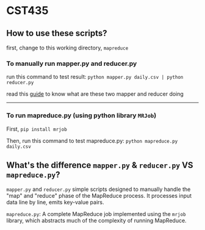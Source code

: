 # CST435

## How to use these scripts?

first, change to this working directory, `mapreduce`

### To manually run mapper.py and reducer.py

run this command to test result: `python mapper.py daily.csv | python reducer.py`

read this [guide](https://medium.com/@rrfd/your-first-map-reduce-using-hadoop-with-python-and-osx-ca3b6f3dfe78) to know what are these two mapper and reducer doing

---
### To run mapreduce.py (using python library `MRJob`)

First, `pip install mrjob`

Then, run this command to test mapreduce.py: `python mapreduce.py daily.csv`


## What's the difference `mapper.py` & `reducer.py` VS `mapreduce.py`?

`mapper.py` and `reducer.py` simple scripts designed to manually handle the "map" and "reduce" phase of the MapReduce process. It processes input data line by line, emits key-value pairs.

`mapreduce.py`: A complete MapReduce job implemented using the `mrjob` library, which abstracts much of the complexity of running MapReduce.
